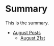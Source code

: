 # Summary

This is the summary.

* [August Posts](august/README.md)
    * [August 21st](august/aug21.md)
